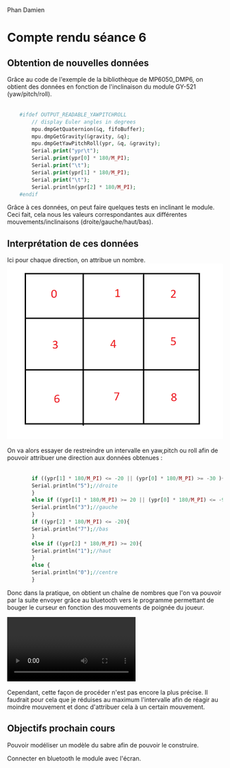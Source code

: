 Phan Damien

# Compte rendu séance 6

## Obtention de nouvelles données 

Grâce au code de l'exemple de la bibliothèque de MP6050_DMP6, on obtient des données en fonction de l'inclinaison du module GY-521 (yaw/pitch/roll).

```php

    #ifdef OUTPUT_READABLE_YAWPITCHROLL
        // display Euler angles in degrees
        mpu.dmpGetQuaternion(&q, fifoBuffer);
        mpu.dmpGetGravity(&gravity, &q);
        mpu.dmpGetYawPitchRoll(ypr, &q, &gravity);
        Serial.print("ypr\t");
        Serial.print(ypr[0] * 180/M_PI);
        Serial.print("\t");
        Serial.print(ypr[1] * 180/M_PI);
        Serial.print("\t");
        Serial.println(ypr[2] * 180/M_PI);
    #endif

```

Grâce à ces données, on peut faire quelques tests en inclinant le module. 
Ceci fait, cela nous les valeurs correspondantes aux différentes mouvements/inclinaisons (droite/gauche/haut/bas).

## Interprétation de ces données

Ici pour chaque direction, on attribue un nombre.
![Exemple](./res/Grille.png)

On va alors essayer de restreindre un intervalle en yaw,pitch ou roll afin de pouvoir attribuer une direction aux données obtenues : 

```php

        if ((ypr[1] * 180/M_PI) <= -20 || (ypr[0] * 180/M_PI) >= -30 ){
        Serial.println("5");//droite 
        }
        else if ((ypr[1] * 180/M_PI) >= 20 || (ypr[0] * 180/M_PI) <= -90 ){
        Serial.println("3");//gauche
        }
        if ((ypr[2] * 180/M_PI) <= -20){
        Serial.println("7");//bas 
        }
        else if ((ypr[2] * 180/M_PI) >= 20){
        Serial.println("1");//haut
        }
        else {
        Serial.println("0");//centre
        }

```
Donc dans la pratique, on obtient un chaîne de nombres que l'on va pouvoir par la suite envoyer grâce au bluetooth vers le programme permettant de bouger le curseur en fonction des mouvements de poignée du joueur.

![Courte Vidéo d'exemple](./res/Test_direction.mov)

Cependant, cette façon de procéder n'est pas encore la plus précise.
Il faudrait pour cela que je réduises au maximum l'intervalle afin de réagir au moindre mouvement et donc d'attribuer cela à un certain mouvement.


## Objectifs prochain cours 

Pouvoir modéliser un modèle du sabre afin de pouvoir le construire.

Connecter en bluetooth le module avec l'écran.
